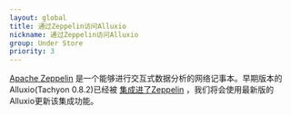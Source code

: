 ```yaml
---
layout: global
title: 通过Zeppelin访问Alluxio
nickname: 通过Zeppelin访问Alluxio
group: Under Store
priority: 3
---
```


[Apache Zeppelin](http://zeppelin-project.org/) 是一个能够进行交互式数据分析的网络记事本。早期版本的Alluxio(Tachyon 0.8.2)已经被
[集成进了Zeppelin](https://github.com/apache/incubator-zeppelin/blob/master/docs/interpreter/tachyon.md)  ，我们将会使用最新版的Alluxio更新该集成功能。